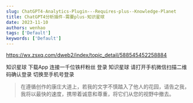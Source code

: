 ```yaml
---
slug: ChatGPT4-Analytics-Plugin---Requires-plus--Knowledge-Planet
title: ChatGPT4分析插件-需要plus-知识星球
date: 2023-11-10
authors: wenhao
tags: ['Default']
keywords: ['Default']
---
```

https://wx.zsxq.com/dweb2/index/topic_detail/588545452258884 

知识星球 
下载App 
连接一千位铁杆粉丝 
登录 
知识星球 
请打开手机微信扫描二维码确认登录 
切换至手机号登录 



 > 在遵循创作的康庄大道上，若我的文字不慎踏入了他人的花园，请告之我，我将以最快的速度，携带着诚意和尊重，将它们从您的视野中撤去。
